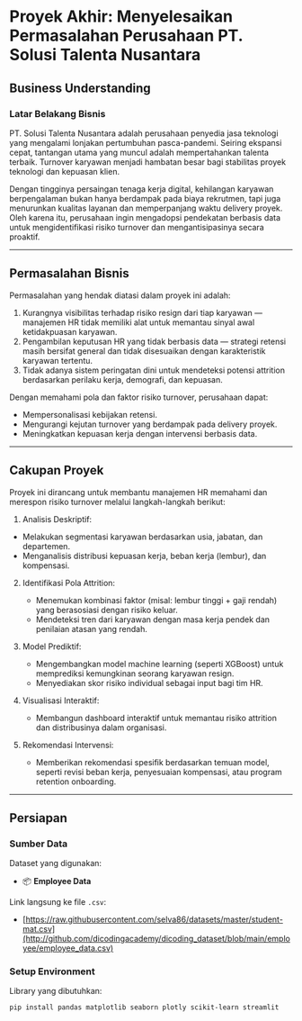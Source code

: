 # Proyek Akhir: Menyelesaikan Permasalahan Perusahaan PT. Solusi Talenta Nusantara

## Business Understanding

### Latar Belakang Bisnis
PT. Solusi Talenta Nusantara adalah perusahaan penyedia jasa teknologi yang mengalami lonjakan pertumbuhan pasca-pandemi. Seiring ekspansi cepat, tantangan utama yang muncul adalah mempertahankan talenta terbaik. Turnover karyawan menjadi hambatan besar bagi stabilitas proyek teknologi dan kepuasan klien.

Dengan tingginya persaingan tenaga kerja digital, kehilangan karyawan berpengalaman bukan hanya berdampak pada biaya rekrutmen, tapi juga menurunkan kualitas layanan dan memperpanjang waktu delivery proyek. Oleh karena itu, perusahaan ingin mengadopsi pendekatan berbasis data untuk mengidentifikasi risiko turnover dan mengantisipasinya secara proaktif.

---

## Permasalahan Bisnis

Permasalahan yang hendak diatasi dalam proyek ini adalah:

1. Kurangnya visibilitas terhadap risiko resign dari tiap karyawan — manajemen HR tidak memiliki alat untuk memantau sinyal awal ketidakpuasan karyawan.
2. Pengambilan keputusan HR yang tidak berbasis data — strategi retensi masih bersifat general dan tidak disesuaikan dengan karakteristik karyawan tertentu.
3. Tidak adanya sistem peringatan dini untuk mendeteksi potensi attrition berdasarkan perilaku kerja, demografi, dan kepuasan.

Dengan memahami pola dan faktor risiko turnover, perusahaan dapat:
- Mempersonalisasi kebijakan retensi.
- Mengurangi kejutan turnover yang berdampak pada delivery proyek.
- Meningkatkan kepuasan kerja dengan intervensi berbasis data.

---

## Cakupan Proyek
Proyek ini dirancang untuk membantu manajemen HR memahami dan merespon risiko turnover melalui langkah-langkah berikut:

1. Analisis Deskriptif:
  - Melakukan segmentasi karyawan berdasarkan usia, jabatan, dan departemen.
  - Menganalisis distribusi kepuasan kerja, beban kerja (lembur), dan kompensasi.

2. Identifikasi Pola Attrition:
   - Menemukan kombinasi faktor (misal: lembur tinggi + gaji rendah) yang berasosiasi dengan risiko keluar.
   - Mendeteksi tren dari karyawan dengan masa kerja pendek dan penilaian atasan yang rendah.

3. Model Prediktif:
   - Mengembangkan model machine learning (seperti XGBoost) untuk memprediksi kemungkinan seorang karyawan resign.
   - Menyediakan skor risiko individual sebagai input bagi tim HR.

4. Visualisasi Interaktif:
   - Membangun dashboard interaktif untuk memantau risiko attrition dan distribusinya dalam organisasi.

5. Rekomendasi Intervensi:
   - Memberikan rekomendasi spesifik berdasarkan temuan model, seperti revisi beban kerja, penyesuaian kompensasi, atau program retention onboarding.


---

## Persiapan

### Sumber Data

Dataset yang digunakan:
- 📦 **Employee Data** 

Link langsung ke file `.csv`:
- [https://raw.githubusercontent.com/selva86/datasets/master/student-mat.csv](http://github.com/dicodingacademy/dicoding_dataset/blob/main/employee/employee_data.csv)


### Setup Environment

Library yang dibutuhkan:
```bash
pip install pandas matplotlib seaborn plotly scikit-learn streamlit
